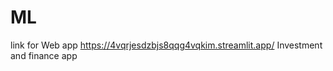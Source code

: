 # ML
 link for Web app 
 https://4vqrjesdzbjs8qqg4vqkim.streamlit.app/    Investment and finance app 
 
